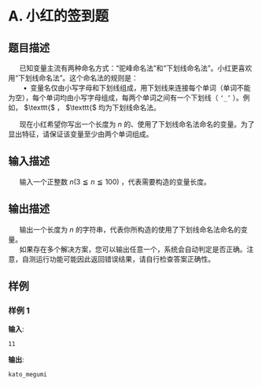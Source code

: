 # A. 小红的签到题

## 题目描述

$\hspace{15pt}$ 已知变量主流有两种命名方式：“驼峰命名法”和“下划线命名法”。小红更喜欢用“下划线命名法”。这个命名法的规则是：  
$\hspace{23pt}\bullet\,$ 变量名仅由小写字母和下划线组成，用下划线来连接每个单词（单词不能为空），每个单词均由小写字母组成，每两个单词之间有一个下划线（ $\texttt{`_'}$ ）。例如， $\texttt{$ ， $\texttt{$ 均为下划线命名法。  

$\hspace{15pt}$ 现在小红希望你写出一个长度为 $n$ 的、使用了下划线命名法命名的变量。为了显出特征，请保证该变量至少由两个单词组成。  


## 输入描述

$\hspace{15pt}$ 输入一个正整数 $n \left(3 \leqq n \leqq 100\right)$ ，代表需要构造的变量长度。  


## 输出描述

$\hspace{15pt}$ 输出一个长度为 $n$ 的字符串，代表你所构造的使用了下划线命名法命名的变量。  
$\hspace{15pt}$ 如果存在多个解决方案，您可以输出任意一个，系统会自动判定是否正确。注意，自测运行功能可能因此返回错误结果，请自行检查答案正确性。  


## 样例

### 样例 1
**输入**:
```
11
```

**输出**:
```
kato_megumi
```

